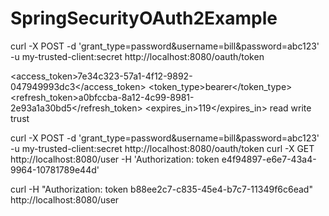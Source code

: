 # SpringSecurityOAuth2Example

curl -X POST -d 'grant_type=password&username=bill&password=abc123' -u my-trusted-client:secret http://localhost:8080/oauth/token

<DefaultOAuth2AccessToken
	xmlns="">
	<access_token>7e34c323-57a1-4f12-9892-047949993dc3</access_token>
	<token_type>bearer</token_type>
	<refresh_token>a0bfccba-8a12-4c99-8981-2e93a1a30bd5</refresh_token>
	<expires_in>119</expires_in>
	<scope>read write trust</scope>
</DefaultOAuth2AccessToken>

curl -X POST -d 'grant_type=password&username=bill&password=abc123' -u my-trusted-client:secret http://localhost:8080/oauth/token
curl -X GET http://localhost:8080/user -H 'Authorization: token e4f94897-e6e7-43a4-9964-10781789e44d'


curl -H "Authorization: token b88ee2c7-c835-45e4-b7c7-11349f6c6ead" http://localhost:8080/user